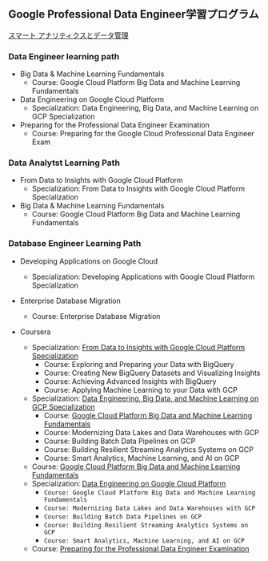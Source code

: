 ## Google Professional Data Engineer学習プログラム 
[スマート アナリティクスとデータ管理](https://cloud.google.com/training/data-ml?hl=ja#data-engineer-learning-path)

### Data Engineer learning path

- Big Data & Machine Learning Fundamentals
  - Course: Google Cloud Platform Big Data and Machine Learning Fundamentals
- Data Engineering on Google Cloud Platform
  - Specialization: Data Engineering, Big Data, and Machine Learning on GCP Specialization
- Preparing for the Professional Data Engineer Examination
  - Course: Preparing for the Google Cloud Professional Data Engineer Exam

### Data Analytst Learning Path
- From Data to Insights with Google Cloud Platform
  - Specialization: From Data to Insights with Google Cloud Platform Specialization
- Big Data & Machine Learning Fundamentals
  - Course: Google Cloud Platform Big Data and Machine Learning Fundamentals


### Database Engineer Learning Path
- Developing Applications on Google Cloud
  - Specialization: Developing Applications with Google Cloud Platform Specialization
- Enterprise Database Migration
  - Course: Enterprise Database Migration
  
 
- Coursera
  - Specialization: [From Data to Insights with Google Cloud Platform Specialization](https://www.coursera.org/specializations/from-data-to-insights-google-cloud-platform#courses)
    - Course: Exploring and Preparing your Data with BigQuery
    - Course: Creating New BigQuery Datasets and Visualizing Insights
    - Course: Achieving Advanced Insights with BigQuery
    - Course: Applying Machine Learning to your Data with GCP
  - Specialization: [Data Engineering, Big Data, and Machine Learning on GCP Specialization](https://www.coursera.org/specializations/gcp-data-machine-learning#courses)
    - Course: [Google Cloud Platform Big Data and Machine Learning Fundamentals](https://www.coursera.org/learn/gcp-big-data-ml-fundamentals)
    - Course: Modernizing Data Lakes and Data Warehouses with GCP
    - Course: Building Batch Data Pipelines on GCP
    - Course: Building Resilient Streaming Analytics Systems on GCP
    - Course: Smart Analytics, Machine Learning, and AI on GCP
  - Course: [Google Cloud Platform Big Data and Machine Learning Fundamentals](https://www.coursera.org/learn/gcp-big-data-ml-fundamentals)
  - Specialization: [Data Engineering on Google Cloud Platform](https://www.coursera.org/specializations/gcp-data-machine-learning)
    - `Course: Google Cloud Platform Big Data and Machine Learning Fundamentals`
    - `Course: Modernizing Data Lakes and Data Warehouses with GCP`
    - `Course: Building Batch Data Pipelines on GCP`
    - `Course: Building Resilient Streaming Analytics Systems on GCP`
    - `Course: Smart Analytics, Machine Learning, and AI on GCP`
  - Course: [Preparing for the Professional Data Engineer Examination](https://www.coursera.org/learn/preparing-cloud-professional-data-engineer-exam)
